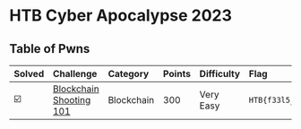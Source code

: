 # HTB Cyber Apocalypse 2023



## Table of Pwns

| Solved | Challenge                                                      | Category   | Points | Difficulty | Flag                                   |
| :----- | :------------------------------------------------------------- | :--------- | :----- | :--------- | :------------------------------------- |
| ☑️      | [Blockchain Shooting 101](./blockchain_shooting_101/README.md) | Blockchain | 300    | Very Easy  | `HTB{f33l5_n1c3_h1771n6_y0ur_74r6375}` |